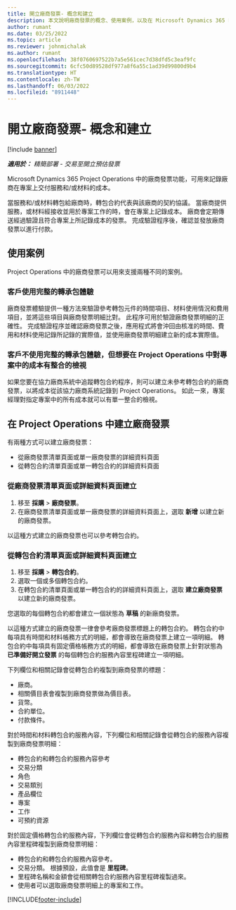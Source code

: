 ```yaml
---
title: 開立廠商發票- 概念和建立
description: 本文說明廠商發票的概念、使用案例，以及在 Microsoft Dynamics 365 Project Operations 中建立廠商發票的方式。
author: rumant
ms.date: 03/25/2022
ms.topic: article
ms.reviewer: johnmichalak
ms.author: rumant
ms.openlocfilehash: 38f0760697522b7a5e561cec7d38dfd5c3eaf9fc
ms.sourcegitcommit: 6cfc50d89528df977a8f6a55c1ad39d99800d9b4
ms.translationtype: HT
ms.contentlocale: zh-TW
ms.lasthandoff: 06/03/2022
ms.locfileid: "8911448"
---
```

# <a name="vendor-invoicing---concept-and-creation"></a>開立廠商發票- 概念和建立

[!include [banner](../../includes/dataverse-preview.md)]

_**適用於：** 精簡部署 - 交易至開立預估發票_

Microsoft Dynamics 365 Project Operations 中的廠商發票功能，可用來記錄廠商在專案上交付服務和/或材料的成本。

當服務和/或材料轉包給廠商時，轉包合約代表與該廠商的契約協議。 當廠商提供服務，或材料經接收並用於專案工作的時，會在專案上記錄成本。 廠商會定期傳送經過驗證且符合專案上所記錄成本的發票。 完成驗證程序後，確認並發放廠商發票以進行付款。

## <a name="scenarios-for-use"></a>使用案例

Project Operations 中的廠商發票可以用來支援兩種不同的案例。

### <a name="customers-use-the-full-subcontracting-experiences"></a>客戶使用完整的轉承包體驗

廠商發票體驗提供一種方法來驗證參考轉包元件的時間項目、材料使用情況和費用項目，並將這些項目與廠商發票明細比對。 此程序可用於驗證廠商發票明細的正確性。 完成驗證程序並確認廠商發票之後，應用程式將會沖回由核准的時間、費用和材料使用記錄所記錄的實際值，並使用廠商發票明細建立新的成本實際值。

### <a name="customers-dont-use-the-full-subcontracting-experiences-but-want-to-have-a-unified-view-of-costs-on-projects-in-project-operations"></a>客戶不使用完整的轉承包體驗，但想要在 Project Operations 中對專案中的成本有整合的檢視

如果您要在協力廠商系統中追蹤轉包合約程序，則可以建立未參考轉包合約的廠商發票，以將成本從該協力廠商系統記錄到 Project Operations。 如此一來，專案經理對指定專案中的所有成本就可以有單一整合的檢視。

## <a name="creation-of-vendor-invoices-in-project-operations"></a>在 Project Operations 中建立廠商發票

有兩種方式可以建立廠商發票：

- 從廠商發票清單頁面或單一廠商發票的詳細資料頁面
- 從轉包合約清單頁面或單一轉包合約的詳細資料頁面

### <a name="creation-from-the-vendor-invoice-list-page-or-details-page"></a>從廠商發票清單頁面或詳細資料頁面建立

1. 移至 **採購** \> **廠商發票**。
2. 在廠商發票清單頁面或單一廠商發票的詳細資料頁面上，選取 **新增** 以建立新的廠商發票。

以這種方式建立的廠商發票也可以參考轉包合約。

### <a name="creation-from-the-subcontract-list-page-or-details-page"></a>從轉包合約清單頁面或詳細資料頁面建立

1. 移至 **採購** \> **轉包合約**。
2. 選取一個或多個轉包合約。
3. 在轉包合約清單頁面或單一轉包合約的詳細資料頁面上，選取 **建立廠商發票** 以建立新的廠商發票。

您選取的每個轉包合約都會建立一個狀態為 **草稿** 的新廠商發票。

以這種方式建立的廠商發票一律會參考廠商發票標題上的轉包合約。 轉包合約中每項具有時間和材料帳務方式的明細，都會導致在廠商發票上建立一項明細。 轉包合約中每項具有固定價格帳務方式的明細，都會導致在廠商發票上針對狀態為 **已準備好開立發票** 的每個轉包合約服務內容里程碑建立一項明細。

下列欄位和相關記錄會從轉包合約複製到廠商發票的標題：

- 廠商。
- 相關價目表會複製到廠商發票做為價目表。
- 貨幣。
- 合約單位。
- 付款條件。

對於時間和材料轉包合約服務內容，下列欄位和相關記錄會從轉包合約服務內容複製到廠商發票明細：

- 轉包合約和轉包合約服務內容參考
- 交易分類
- 角色
- 交易類別
- 產品欄位
- 專案
- 工作
- 可預約資源

對於固定價格轉包合約服務內容，下列欄位會從轉包合約服務內容和轉包合約服務內容里程碑複製到廠商發票明細：

- 轉包合約和轉包合約服務內容參考。
- 交易分類。 根據預設，此值會是 **里程碑**。
- 里程碑名稱和金額會從相關轉包合約服務內容里程碑複製過來。
- 使用者可以選取廠商發票明細上的專案和工作。

[!INCLUDE[footer-include](../../includes/footer-banner.md)]
